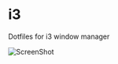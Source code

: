 # i3
Dotfiles for i3 window manager

![ScreenShot](https://dl.dropboxusercontent.com/u/19370627/2015-12-06--02%3A02%3A54%3APM--1366x768--scrot.png)
